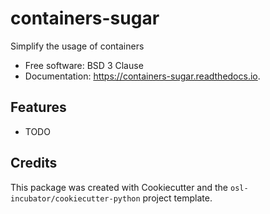 # containers-sugar

Simplify the usage of containers


* Free software: BSD 3 Clause
* Documentation: https://containers-sugar.readthedocs.io.


## Features

* TODO

## Credits

This package was created with Cookiecutter and the `osl-incubator/cookiecutter-python` project template.

